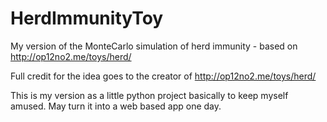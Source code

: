 # HerdImmunityToy
My version of the MonteCarlo simulation of herd immunity - based on http://op12no2.me/toys/herd/

Full credit for the idea goes to the creator of http://op12no2.me/toys/herd/

This is my version as a little python project basically to keep myself amused. May turn it into a web based app one day.

